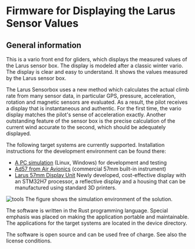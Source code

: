 Firmware for Displaying the Larus Sensor Values
===============================================

General information
-------------------

This is a vario front end for gliders, which displays the measured values of the Larus sensor box. The display is modeled after a classic winter vario. The display is clear and easy to understand. It shows the values measured by the Larus sensor box.

The Larus Sensorbox uses a new method which calculates the actual climb rate from many sensor data, in particular GPS, pressure, acceleration, rotation and magnetic sensors are evaluated. As a result, the pilot receives a display that is instantaneous and authentic. For the first time, the vario display matches the pilot's sense of acceleration exactly. Another outstanding feature of the sensor box is the precise calculation of the current wind accurate to the second, which should be adequately displayed.

The following target systems are currently supported. Installation instructions for the development environment can be found there:
- [A PC simulation](https://github.com/larus-breeze/sw_frontend_rs/tree/master/device/pc) (Linux, Windows) for development and testing
- [Ad57 from Air Avionics](https://github.com/larus-breeze/sw_frontend_rs/tree/master/device/air_avionics_ad57) (commercial 57mm built-in instrument)
- [Larus 57mm Display Unit](https://github.com/larus-breeze/sw_frontend_rs/tree/master/device/larus) Newly developed, cost-effective display with an STM32H7 processor, a reflective display and a housing that can be manufactured using standard 3D printers.

![tools](https://github.com/larus-breeze/sw_frontend_rs/assets/3678273/74c01117-cf99-40b7-b68e-ff5c3c36fc2b)
The figure shows the simulation environment of the solution.

The software is written in the Rust programming language. Special emphasis was placed on making the application portable and maintainable. The applications for the target systems are located in the device directory.

The software is open source and can be used free of charge. See also the license conditions.
